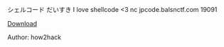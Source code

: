 シェルコード だいすき
I love shellcode <3
nc jpcode.balsnctf.com 19091

<a href="https://static.balsnctf.com/jpcode/d20a631229939a1acf9f2b5aeeb9df3d7f72b11a293f6aa9d9dd5b2aa0a4755e/jpcode.zip">Download</a>

Author: how2hack